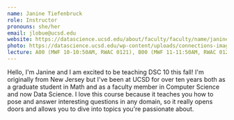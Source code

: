 ```yaml
---
name: Janine Tiefenbruck
role: Instructor
pronouns: she/her
email: jlobue@ucsd.edu
website: https://datascience.ucsd.edu/about/faculty/faculty/name/janine-tiefenbruck/
photo: https://datascience.ucsd.edu/wp-content/uploads/connections-images/janine-tiefenbruck/janine-tiefenbruck-crop-2b7b4add88fce8227c5b7be3b6e5e638.jpg
lecture: A00 (MWF 10-10:50AM, RWAC 0121), B00 (MWF 11-11:50AM, RWAC 0121)
---
```

Hello, I'm Janine and I am excited to be teaching DSC 10 this fall! I'm originally from New Jersey but I've been at UCSD for over ten years both as a graduate student in Math and as a faculty member in Computer Science and now Data Science.  I love this course because it teaches you how to pose and answer interesting questions in any domain, so it really opens doors and allows you to dive into topics you're passionate about. 